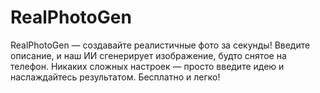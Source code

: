 # RealPhotoGen
RealPhotoGen — создавайте реалистичные фото за секунды! Введите описание, и наш ИИ сгенерирует изображение, будто снятое на телефон. Никаких сложных настроек — просто введите идею и наслаждайтесь результатом. Бесплатно и легко!
